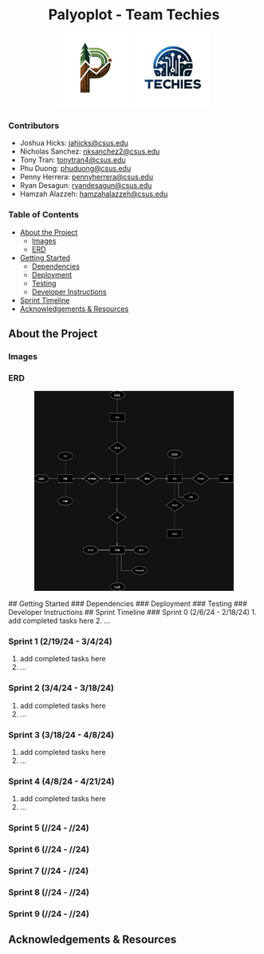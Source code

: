 <h1 align="center">Palyoplot - Team Techies</h1>
<p align="center">
<img src="images/PalyoplotLogo_NoBackground.png" alt="Product Logo" width="150" height="150">
<img src="images/TeamTechiesLogo_Transparent.png" alt="Team Techies Logo" width="150" height="150">
</p>

### Contributors
- Joshua Hicks: jahicks@csus.edu
- Nicholas Sanchez: nksanchez2@csus.edu
- Tony Tran: tonytran4@csus.edu
- Phu Duong: phuduong@csus.edu
- Penny Herrera: pennyherrera@csus.edu
- Ryan Desagun: ryandesagun@csus.edu
- Hamzah Alazzeh: hamzahalazzeh@csus.edu

### Table of Contents
- [About the Project](#about-the-project)
  - [Images](#images)
  - [ERD](#erd) 
- [Getting Started](#getting-started)
  - [Dependencies](#dependencies)
  - [Deployment](#deployment)
  - [Testing](#testing)
  - [Developer Instructions](#developer-instructions)
- [Sprint Timeline](#sprint-timeline)
- [Acknowledgements & Resources](#acknowledgements--resources)

## About the Project 
### Images
### ERD
<p align="center">
<img src="images/ERD.png" alt="ERD Diagram" width="400" height="400">
</p>
## Getting Started
### Dependencies
### Deployment
### Testing
### Developer Instructions
## Sprint Timeline
### Sprint 0 (2/6/24 - 2/18/24)
1. add completed tasks here
2. ...

### Sprint 1 (2/19/24 - 3/4/24)
1. add completed tasks here
2. ...

### Sprint 2 (3/4/24 - 3/18/24)
1. add completed tasks here
2. ...

### Sprint 3 (3/18/24 - 4/8/24)
1. add completed tasks here
2. ...

### Sprint 4 (4/8/24 - 4/21/24)
1. add completed tasks here
2. ...

### Sprint 5 (//24 - //24)

### Sprint 6 (//24 - //24)

### Sprint 7 (//24 - //24)

### Sprint 8 (//24 - //24)

### Sprint 9 (//24 - //24)
## Acknowledgements & Resources

